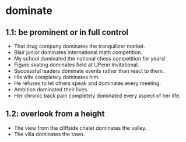 # dominate
## 1.1: be prominent or in full control

  *  That drug company dominates the tranquilizer market.
  *  Blair junior dominates international math competition.
  *  My school dominated the national chess competition for years!
  *  Figure skating dominates field at UPenn Invitational.
  *  Successful leaders dominate events rather than react to them.
  *  His wife completely dominates him.
  *  He refuses to let others speak and dominates every meeting.
  *  Ambition dominated their lives.
  *  Her chronic back pain completely dominated every aspect of her life.

## 1.2: overlook from a height

  *  The view from the cliffside chalet dominates the valley.
  *  The villa dominates the town.
